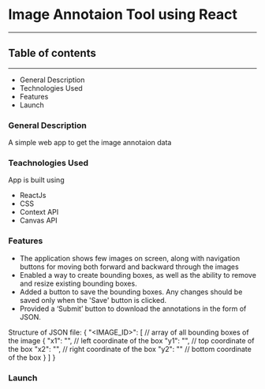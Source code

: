 # Image Annotaion Tool using React

---

## Table of contents

---

- General Description
- Technologies Used
- Features
- Launch

### General Description

A simple web app to get the image annotaion data

### Teachnologies Used

App is built using

- ReactJs
- CSS
- Context API
- Canvas API

### Features

- The application shows few images on screen, along with navigation buttons for moving both forward and backward through the images
- Enabled a way to create bounding boxes, as well as the ability to remove and resize existing bounding boxes.
- Added a button to save the bounding boxes. Any changes should be saved only when the 'Save' button is clicked.
- Provided a ‘Submit’ button to download the annotations in the form of JSON.

Structure of JSON file:
{
"<IMAGE_ID>": [
// array of all bounding boxes of the image
{
"x1": "<number>", // left coordinate of the box
"y1": "<number>", // top coordinate of the box
"x2": "<number>", // right coordinate of the box
"y2": "<number>" // bottom coordinate of the box
}
]
}

### Launch

